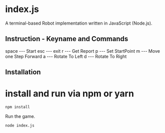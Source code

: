 #  index.js 



A terminal-based Robot implementation written in JavaScript (Node.js).


## Instruction - Keyname and Commands
space --- Start
esc  --- exit
r --- Get Report
p --- Set StartPoint
m --- Move one Step Forward
a --- Rotate To Left
d --- Rotate To Right

## Installation


# install and run via npm or yarn

```
npm install
```

Run the game.
```bash
node index.js
```

